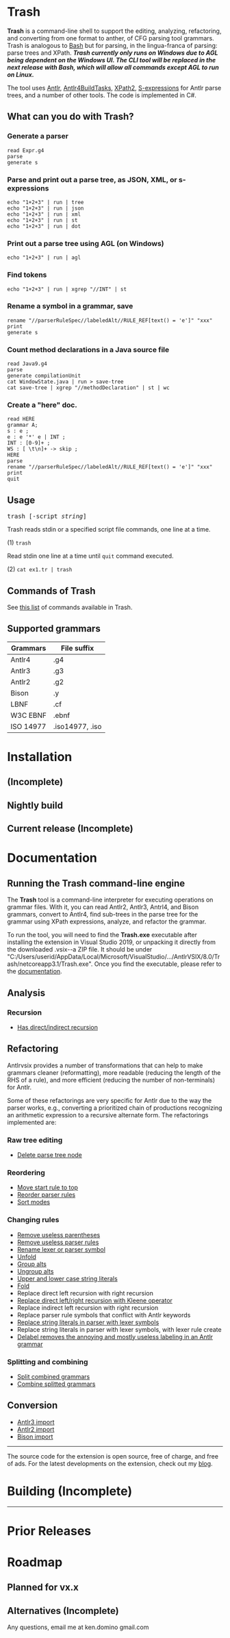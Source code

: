 # Trash

**Trash** is a command-line shell to support the editing, analyzing,
refactoring, and converting from one format to anther, of
CFG parsing tool grammars.
Trash is analogous to
[Bash](https://en.wikipedia.org/wiki/Bash_(Unix_shell))
but for parsing, in the lingua-franca of parsing: parse trees and XPath.
___Trash currently only runs on Windows due to AGL being dependent on
the Windows UI. The CLI tool will be replaced in the next release with
Bash, which will allow all commands except AGL to run on Linux.___

The tool uses [Antlr](https://antlr.org),
[Antlr4BuildTasks](https://github.com/kaby76/Antlr4BuildTasks),
[XPath2](https://en.wikipedia.org/wiki/XPath), 
[S-expressions](https://en.wikipedia.org/wiki/S-expression)
for Antlr parse trees,
and a number of other tools.
The code is implemented in C#.

## What can you do with Trash?

### Generate a parser

	read Expr.g4
	parse
	generate s

### Parse and print out a parse tree, as JSON, XML, or s-expressions

	echo "1+2+3" | run | tree
	echo "1+2+3" | run | json
	echo "1+2+3" | run | xml
	echo "1+2+3" | run | st
	echo "1+2+3" | run | dot

### Print out a parse tree using AGL (on Windows)

	echo "1+2+3" | run | agl

### Find tokens

	echo "1+2+3" | run | xgrep "//INT" | st

### Rename a symbol in a grammar, save

	rename "//parserRuleSpec//labeledAlt//RULE_REF[text() = 'e']" "xxx"
	print
	generate s

### Count method declarations in a Java source file

	read Java9.g4
	parse
	generate compilationUnit
	cat WindowState.java | run > save-tree
	cat save-tree | xgrep "//methodDeclaration" | st | wc

### Create a "here" doc.

    read HERE
    grammar A;
    s : e ;
    e : e '*' e | INT ;
    INT : [0-9]+ ;
    WS : [ \t\n]+ -> skip ;
    HERE
    parse
    rename "//parserRuleSpec//labeledAlt//RULE_REF[text() = 'e']" "xxx"
    print
    quit

## Usage

<pre>
trash [-script <em>string</em>]
</pre>

Trash reads stdin or a specified script file commands, one line at a time.

(1) `trash`

Read stdin one line at a time until `quit` command executed.

(2) `cat ex1.tr | trash`

## Commands of Trash

See [this list](https://github.com/kaby76/AntlrVSIX/blob/master/Trash/doc/commands.md) of commands available in Trash.

## Supported grammars

| Grammars | File suffix |
| ---- | ---- |
| Antlr4 | .g4 |
| Antlr3 | .g3 |
| Antlr2 | .g2 |
| Bison | .y |
| LBNF | .cf |
| W3C EBNF | .ebnf |
| ISO 14977 | .iso14977, .iso |

# Installation

## (Incomplete)

## Nightly build

## Current release (Incomplete)

# Documentation

## Running the **Trash** command-line engine

The **Trash** tool is a command-line interpreter for executing
operations on grammar files. With it, you can read Antlr2, Antlr3,
Antrl4, and Bison grammars, convert to Antlr4, find sub-trees
in the parse tree for the grammar using XPath expressions, analyze,
and refactor the grammar.

To run the tool, you will need to find the **Trash.exe** executable
after installing the extension in Visual Studio 2019, or unpacking
it directly from the downloaded .vsix--a ZIP file.
It should be under
"C:/Users/userid/AppData/Local/Microsoft/VisualStudio/.../AntlrVSIX/8.0/Trash/netcoreapp3.1/Trash.exe".
Once you find the executable, please refer to
the [documentation](https://github.com/kaby76/AntlrVSIX/blob/master/Trash/doc/commands.md).

## Analysis

### Recursion

* [Has direct/indirect recursion](https://github.com/kaby76/AntlrVSIX/blob/master/Trash/doc/analysis.md#has-directindirect-recursion)

## Refactoring

Antlrvsix provides a number of transformations that can help to make grammars cleaner (reformatting),
more readable (reducing the length of the RHS of a rule),
and more efficient (reducing the number of non-terminals) for Antlr.

Some of these refactorings are very specific for Antlr due to the way
the parser works, e.g., converting a prioritized chain of productions recognizing
an arithmetic expression to a recursive alternate form.
The refactorings implemented are:

### Raw tree editing

* [Delete parse tree node](https://github.com/kaby76/AntlrVSIX/blob/master/Trash/doc/refactoring.md#delete-parse-tree-node)

### Reordering

* [Move start rule to top](https://github.com/kaby76/AntlrVSIX/blob/master/Trash/doc/refactoring.md#move-start-rule)
* [Reorder parser rules](https://github.com/kaby76/AntlrVSIX/blob/master/Trash/doc/refactoring.md#reorder-parser-rules)
* [Sort modes](https://github.com/kaby76/AntlrVSIX/blob/master/Trash/doc/refactoring.md#sort-modes)

### Changing rules

* [Remove useless parentheses](https://github.com/kaby76/AntlrVSIX/blob/master/Trash/doc/refactoring.md#remove-useless-parentheses)
* [Remove useless parser rules](https://github.com/kaby76/AntlrVSIX/blob/master/Trash/doc/refactoring.md#remove-useless-productions)
* [Rename lexer or parser symbol](https://github.com/kaby76/AntlrVSIX/blob/master/Trash/doc/refactoring.md#rename)
* [Unfold](https://github.com/kaby76/AntlrVSIX/blob/master/Trash/doc/refactoring.md#Unfold)
* [Group alts](https://github.com/kaby76/AntlrVSIX/blob/master/Trash/doc/refactoring.md#group-alts)
* [Ungroup alts](https://github.com/kaby76/AntlrVSIX/blob/master/Trash/doc/refactoring.md#ungroup-alts)
* [Upper and lower case string literals](https://github.com/kaby76/AntlrVSIX/blob/master/Trash/doc/refactoring.md#upper-and-lower-case-string-literals)
* [Fold](https://github.com/kaby76/AntlrVSIX/blob/master/Trash/doc/refactoring.md#Fold)
* Replace direct left recursion with right recursion
* [Replace direct left/right recursion with Kleene operator](https://github.com/kaby76/AntlrVSIX/blob/master/Trash/doc/refactoring.md#Kleene)
* Replace indirect left recursion with right recursion
* Replace parser rule symbols that conflict with Antlr keywords
* [Replace string literals in parser with lexer symbols](https://github.com/kaby76/AntlrVSIX/blob/master/Trash/doc/refactoring.md#replace-literals-in-parser-with-lexer-token-symbols)
* Replace string literals in parser with lexer symbols, with lexer rule create
* [Delabel removes the annoying and mostly useless labeling in an Antlr grammar](https://github.com/kaby76/AntlrVSIX/blob/master/Trash/doc/refactoring.md#delabel)

### Splitting and combining

* [Split combined grammars](https://github.com/kaby76/AntlrVSIX/blob/master/Trash/doc/refactoring.md#splitting-and-combining-grammars)
* [Combine splitted grammars](https://github.com/kaby76/AntlrVSIX/blob/master/Trash/doc/refactoring.md#splitting-and-combining-grammars)

## Conversion

* [Antlr3 import](https://github.com/kaby76/AntlrVSIX/blob/master/Trash/doc/Import.md#antlr3)
* [Antlr2 import](https://github.com/kaby76/AntlrVSIX/blob/master/Trash/doc/Import.md#antlr2)
* [Bison import](https://github.com/kaby76/AntlrVSIX/blob/master/Trash/doc/Import.md#bison)

---------

The source code for the extension is open source, free of charge, and free of ads. For the latest developments on the extension,
check out my [blog](http://codinggorilla.com).

# Building (Incomplete)

---------

# Prior Releases

# Roadmap

## Planned for vx.x 

## Alternatives (Incomplete)

Any questions, email me at ken.domino <at> gmail.com
